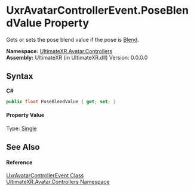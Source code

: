 # UxrAvatarControllerEvent.PoseBlendValue Property 
 

Gets or sets the pose blend value if the pose is <a href="T_UltimateXR_Manipulation_HandPoses_UxrHandPoseType">Blend</a>.

**Namespace:**&nbsp;<a href="N_UltimateXR_Avatar_Controllers">UltimateXR.Avatar.Controllers</a><br />**Assembly:**&nbsp;UltimateXR (in UltimateXR.dll) Version: 0.0.0.0

## Syntax

**C#**<br />
``` C#
public float PoseBlendValue { get; set; }
```


#### Property Value
Type: <a href="https://docs.microsoft.com/dotnet/api/system.single" target="_blank" rel="noopener noreferrer">Single</a>

## See Also


#### Reference
<a href="T_UltimateXR_Avatar_Controllers_UxrAvatarControllerEvent">UxrAvatarControllerEvent Class</a><br /><a href="N_UltimateXR_Avatar_Controllers">UltimateXR.Avatar.Controllers Namespace</a><br />